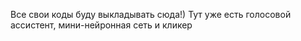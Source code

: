 Все свои коды буду выкладывать сюда!)
Тут уже есть голосовой ассистент, мини-нейронная сеть и кликер
